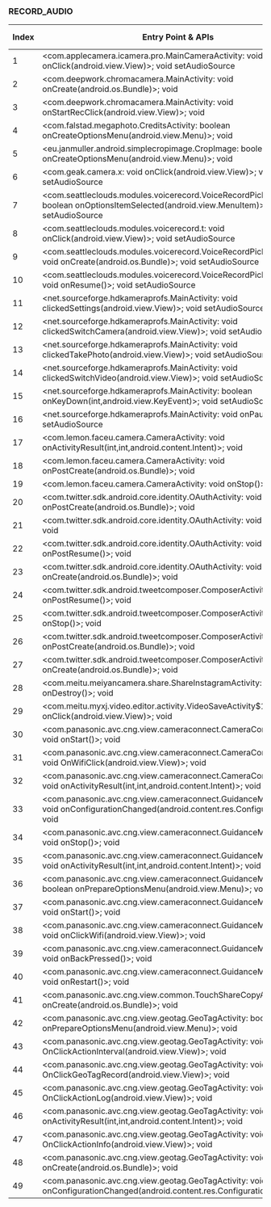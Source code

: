 ### RECORD_AUDIO
| Index | Entry Point & APIs | Screen shot | Resource id | Label |
| ------------- | ------------- | ------------- |-------------|-------------|
| 1 | <com.applecamera.icamera.pro.MainCameraActivity: void onClick(android.view.View)>; void setAudioSource | ![](D:\COSMOS\output\py\Play_win8\Photography\com.applecamera.icamera.pro\com.applecamera.icamera.pro.MainCameraActivity.png) |  | |
| 2 | <com.deepwork.chromacamera.MainActivity: void onCreate(android.os.Bundle)>; void <init> | ![](D:\COSMOS\output\py\Play_win8\Photography\com.deepwork.chromacamera\com.deepwork.chromacamera.MainActivity.png) |  | |
| 3 | <com.deepwork.chromacamera.MainActivity: void onStartRecClick(android.view.View)>; void <init> | ![](D:\COSMOS\output\py\Play_win8\Photography\com.deepwork.chromacamera\com.deepwork.chromacamera.MainActivity.png) |  | |
| 4 | <com.falstad.megaphoto.CreditsActivity: boolean onCreateOptionsMenu(android.view.Menu)>; void <init> | ![](D:\COSMOS\output\py\Play_win8\Photography\com.falstad.megaphotofree\com.falstad.megaphoto.CreditsActivity.png) |  | |
| 5 | <eu.janmuller.android.simplecropimage.CropImage: boolean onCreateOptionsMenu(android.view.Menu)>; void <init> | ![](D:\COSMOS\output\py\Play_win8\Photography\com.falstad.megaphotofree\eu.janmuller.android.simplecropimage.CropImage.png) |  | |
| 6 | <com.geak.camera.x: void onClick(android.view.View)>; void setAudioSource | ![](D:\COSMOS\output\py\Play_win8\Photography\com.geak.camera\com.geak.camera.MainActivity.png) |  | |
| 7 | <com.seattleclouds.modules.voicerecord.VoiceRecordPickerActivity: boolean onOptionsItemSelected(android.view.MenuItem)>; void setAudioSource | ![](D:\COSMOS\output\py\Play_win8\Photography\com.jothepuzzleworld.ghostdetectorcamera\com.seattleclouds.modules.voicerecord.VoiceRecordPickerActivity.png) |  | |
| 8 | <com.seattleclouds.modules.voicerecord.t: void onClick(android.view.View)>; void setAudioSource | ![](D:\COSMOS\output\py\Play_win8\Photography\com.jothepuzzleworld.ghostdetectorcamera\com.seattleclouds.modules.voicerecord.VoiceRecordPickerActivity.png) |  | |
| 9 | <com.seattleclouds.modules.voicerecord.VoiceRecordPickerActivity: void onCreate(android.os.Bundle)>; void setAudioSource | ![](D:\COSMOS\output\py\Play_win8\Photography\com.jothepuzzleworld.ghostdetectorcamera\com.seattleclouds.modules.voicerecord.VoiceRecordPickerActivity.png) |  | |
| 10 | <com.seattleclouds.modules.voicerecord.VoiceRecordPickerActivity: void onResume()>; void setAudioSource | ![](D:\COSMOS\output\py\Play_win8\Photography\com.jothepuzzleworld.ghostdetectorcamera\com.seattleclouds.modules.voicerecord.VoiceRecordPickerActivity.png) |  | |
| 11 | <net.sourceforge.hdkameraprofs.MainActivity: void clickedSettings(android.view.View)>; void setAudioSource | ![](D:\COSMOS\output\py\Play_win8\Photography\com.karaerapps.hdkameraprofs\net.sourceforge.hdkameraprofs.MainActivity.png) |  | |
| 12 | <net.sourceforge.hdkameraprofs.MainActivity: void clickedSwitchCamera(android.view.View)>; void setAudioSource | ![](D:\COSMOS\output\py\Play_win8\Photography\com.karaerapps.hdkameraprofs\net.sourceforge.hdkameraprofs.MainActivity.png) |  | |
| 13 | <net.sourceforge.hdkameraprofs.MainActivity: void clickedTakePhoto(android.view.View)>; void setAudioSource | ![](D:\COSMOS\output\py\Play_win8\Photography\com.karaerapps.hdkameraprofs\net.sourceforge.hdkameraprofs.MainActivity.png) |  | |
| 14 | <net.sourceforge.hdkameraprofs.MainActivity: void clickedSwitchVideo(android.view.View)>; void setAudioSource | ![](D:\COSMOS\output\py\Play_win8\Photography\com.karaerapps.hdkameraprofs\net.sourceforge.hdkameraprofs.MainActivity.png) |  | |
| 15 | <net.sourceforge.hdkameraprofs.MainActivity: boolean onKeyDown(int,android.view.KeyEvent)>; void setAudioSource | ![](D:\COSMOS\output\py\Play_win8\Photography\com.karaerapps.hdkameraprofs\net.sourceforge.hdkameraprofs.MainActivity.png) |  | |
| 16 | <net.sourceforge.hdkameraprofs.MainActivity: void onPause()>; void setAudioSource | ![](D:\COSMOS\output\py\Play_win8\Photography\com.karaerapps.hdkameraprofs\net.sourceforge.hdkameraprofs.MainActivity.png) |  | |
| 17 | <com.lemon.faceu.camera.CameraActivity: void onActivityResult(int,int,android.content.Intent)>; void <init> | ![](D:\COSMOS\output\py\Play_win8\Photography\com.lemon.faceu\com.lemon.faceu.camera.CameraActivity.png) |  | |
| 18 | <com.lemon.faceu.camera.CameraActivity: void onPostCreate(android.os.Bundle)>; void <init> | ![](D:\COSMOS\output\py\Play_win8\Photography\com.lemon.faceu\com.lemon.faceu.camera.CameraActivity.png) |  | |
| 19 | <com.lemon.faceu.camera.CameraActivity: void onStop()>; void <init> | ![](D:\COSMOS\output\py\Play_win8\Photography\com.lemon.faceu\com.lemon.faceu.camera.CameraActivity.png) |  | |
| 20 | <com.twitter.sdk.android.core.identity.OAuthActivity: void onPostCreate(android.os.Bundle)>; void <init> | ![](D:\COSMOS\output\py\Play_win8\Photography\com.lemon.faceu\com.twitter.sdk.android.core.identity.OAuthActivity.png) |  | |
| 21 | <com.twitter.sdk.android.core.identity.OAuthActivity: void onStop()>; void <init> | ![](D:\COSMOS\output\py\Play_win8\Photography\com.lemon.faceu\com.twitter.sdk.android.core.identity.OAuthActivity.png) |  | |
| 22 | <com.twitter.sdk.android.core.identity.OAuthActivity: void onPostResume()>; void <init> | ![](D:\COSMOS\output\py\Play_win8\Photography\com.lemon.faceu\com.twitter.sdk.android.core.identity.OAuthActivity.png) |  | |
| 23 | <com.twitter.sdk.android.core.identity.OAuthActivity: void onCreate(android.os.Bundle)>; void <init> | ![](D:\COSMOS\output\py\Play_win8\Photography\com.lemon.faceu\com.twitter.sdk.android.core.identity.OAuthActivity.png) |  | |
| 24 | <com.twitter.sdk.android.tweetcomposer.ComposerActivity: void onPostResume()>; void <init> | ![](D:\COSMOS\output\py\Play_win8\Photography\com.lemon.faceu\com.twitter.sdk.android.tweetcomposer.ComposerActivity.png) |  | |
| 25 | <com.twitter.sdk.android.tweetcomposer.ComposerActivity: void onStop()>; void <init> | ![](D:\COSMOS\output\py\Play_win8\Photography\com.lemon.faceu\com.twitter.sdk.android.tweetcomposer.ComposerActivity.png) |  | |
| 26 | <com.twitter.sdk.android.tweetcomposer.ComposerActivity: void onPostCreate(android.os.Bundle)>; void <init> | ![](D:\COSMOS\output\py\Play_win8\Photography\com.lemon.faceu\com.twitter.sdk.android.tweetcomposer.ComposerActivity.png) |  | |
| 27 | <com.twitter.sdk.android.tweetcomposer.ComposerActivity: void onCreate(android.os.Bundle)>; void <init> | ![](D:\COSMOS\output\py\Play_win8\Photography\com.lemon.faceu\com.twitter.sdk.android.tweetcomposer.ComposerActivity.png) |  | |
| 28 | <com.meitu.meiyancamera.share.ShareInstagramActivity: void onDestroy()>; void <init> | ![](D:\COSMOS\output\py\Play_win8\Photography\com.meitu.meiyancamera\com.meitu.meiyancamera.share.ShareInstagramActivity.png) |  | |
| 29 | <com.meitu.myxj.video.editor.activity.VideoSaveActivity$1: void onClick(android.view.View)>; void <init> | ![](D:\COSMOS\output\py\Play_win8\Photography\com.meitu.meiyancamera\com.meitu.myxj.video.editor.activity.VideoSaveActivity.png) |  | |
| 30 | <com.panasonic.avc.cng.view.cameraconnect.CameraConnectActivity: void onStart()>; void <init> | ![](D:\COSMOS\output\py\Play_win8\Photography\com.panasonic.avc.cng.imageapp\com.panasonic.avc.cng.view.cameraconnect.CameraConnectActivity.png) |  | |
| 31 | <com.panasonic.avc.cng.view.cameraconnect.CameraConnectActivity: void OnWifiClick(android.view.View)>; void <init> | ![](D:\COSMOS\output\py\Play_win8\Photography\com.panasonic.avc.cng.imageapp\com.panasonic.avc.cng.view.cameraconnect.CameraConnectActivity.png) |  | |
| 32 | <com.panasonic.avc.cng.view.cameraconnect.CameraConnectActivity: void onActivityResult(int,int,android.content.Intent)>; void <init> | ![](D:\COSMOS\output\py\Play_win8\Photography\com.panasonic.avc.cng.imageapp\com.panasonic.avc.cng.view.cameraconnect.CameraConnectActivity.png) |  | |
| 33 | <com.panasonic.avc.cng.view.cameraconnect.GuidanceMenuActivity: void onConfigurationChanged(android.content.res.Configuration)>; void <init> | ![](D:\COSMOS\output\py\Play_win8\Photography\com.panasonic.avc.cng.imageapp\com.panasonic.avc.cng.view.cameraconnect.GuidanceMenuActivity.png) |  | |
| 34 | <com.panasonic.avc.cng.view.cameraconnect.GuidanceMenuActivity: void onStop()>; void <init> | ![](D:\COSMOS\output\py\Play_win8\Photography\com.panasonic.avc.cng.imageapp\com.panasonic.avc.cng.view.cameraconnect.GuidanceMenuActivity.png) |  | |
| 35 | <com.panasonic.avc.cng.view.cameraconnect.GuidanceMenuActivity: void onActivityResult(int,int,android.content.Intent)>; void <init> | ![](D:\COSMOS\output\py\Play_win8\Photography\com.panasonic.avc.cng.imageapp\com.panasonic.avc.cng.view.cameraconnect.GuidanceMenuActivity.png) |  | |
| 36 | <com.panasonic.avc.cng.view.cameraconnect.GuidanceMenuActivity: boolean onPrepareOptionsMenu(android.view.Menu)>; void <init> | ![](D:\COSMOS\output\py\Play_win8\Photography\com.panasonic.avc.cng.imageapp\com.panasonic.avc.cng.view.cameraconnect.GuidanceMenuActivity.png) |  | |
| 37 | <com.panasonic.avc.cng.view.cameraconnect.GuidanceMenuActivity: void onStart()>; void <init> | ![](D:\COSMOS\output\py\Play_win8\Photography\com.panasonic.avc.cng.imageapp\com.panasonic.avc.cng.view.cameraconnect.GuidanceMenuActivity.png) |  | |
| 38 | <com.panasonic.avc.cng.view.cameraconnect.GuidanceMenuActivity: void onClickWifi(android.view.View)>; void <init> | ![](D:\COSMOS\output\py\Play_win8\Photography\com.panasonic.avc.cng.imageapp\com.panasonic.avc.cng.view.cameraconnect.GuidanceMenuActivity.png) |  | |
| 39 | <com.panasonic.avc.cng.view.cameraconnect.GuidanceMenuActivity: void onBackPressed()>; void <init> | ![](D:\COSMOS\output\py\Play_win8\Photography\com.panasonic.avc.cng.imageapp\com.panasonic.avc.cng.view.cameraconnect.GuidanceMenuActivity.png) |  | |
| 40 | <com.panasonic.avc.cng.view.cameraconnect.GuidanceMenuActivity: void onRestart()>; void <init> | ![](D:\COSMOS\output\py\Play_win8\Photography\com.panasonic.avc.cng.imageapp\com.panasonic.avc.cng.view.cameraconnect.GuidanceMenuActivity.png) |  | |
| 41 | <com.panasonic.avc.cng.view.common.TouchShareCopyActivity: void onCreate(android.os.Bundle)>; void <init> | ![](D:\COSMOS\output\py\Play_win8\Photography\com.panasonic.avc.cng.imageapp\com.panasonic.avc.cng.view.common.TouchShareCopyActivity.png) |  | |
| 42 | <com.panasonic.avc.cng.view.geotag.GeoTagActivity: boolean onPrepareOptionsMenu(android.view.Menu)>; void <init> | ![](D:\COSMOS\output\py\Play_win8\Photography\com.panasonic.avc.cng.imageapp\com.panasonic.avc.cng.view.geotag.GeoTagActivity.png) |  | |
| 43 | <com.panasonic.avc.cng.view.geotag.GeoTagActivity: void OnClickActionInterval(android.view.View)>; void <init> | ![](D:\COSMOS\output\py\Play_win8\Photography\com.panasonic.avc.cng.imageapp\com.panasonic.avc.cng.view.geotag.GeoTagActivity.png) |  | |
| 44 | <com.panasonic.avc.cng.view.geotag.GeoTagActivity: void OnClickGeoTagRecord(android.view.View)>; void <init> | ![](D:\COSMOS\output\py\Play_win8\Photography\com.panasonic.avc.cng.imageapp\com.panasonic.avc.cng.view.geotag.GeoTagActivity.png) |  | |
| 45 | <com.panasonic.avc.cng.view.geotag.GeoTagActivity: void OnClickActionLog(android.view.View)>; void <init> | ![](D:\COSMOS\output\py\Play_win8\Photography\com.panasonic.avc.cng.imageapp\com.panasonic.avc.cng.view.geotag.GeoTagActivity.png) |  | |
| 46 | <com.panasonic.avc.cng.view.geotag.GeoTagActivity: void onActivityResult(int,int,android.content.Intent)>; void <init> | ![](D:\COSMOS\output\py\Play_win8\Photography\com.panasonic.avc.cng.imageapp\com.panasonic.avc.cng.view.geotag.GeoTagActivity.png) |  | |
| 47 | <com.panasonic.avc.cng.view.geotag.GeoTagActivity: void OnClickActionInfo(android.view.View)>; void <init> | ![](D:\COSMOS\output\py\Play_win8\Photography\com.panasonic.avc.cng.imageapp\com.panasonic.avc.cng.view.geotag.GeoTagActivity.png) |  | |
| 48 | <com.panasonic.avc.cng.view.geotag.GeoTagActivity: void onCreate(android.os.Bundle)>; void <init> | ![](D:\COSMOS\output\py\Play_win8\Photography\com.panasonic.avc.cng.imageapp\com.panasonic.avc.cng.view.geotag.GeoTagActivity.png) |  | |
| 49 | <com.panasonic.avc.cng.view.geotag.GeoTagActivity: void onConfigurationChanged(android.content.res.Configuration)>; void <init> | ![](D:\COSMOS\output\py\Play_win8\Photography\com.panasonic.avc.cng.imageapp\com.panasonic.avc.cng.view.geotag.GeoTagActivity.png) |  | |
